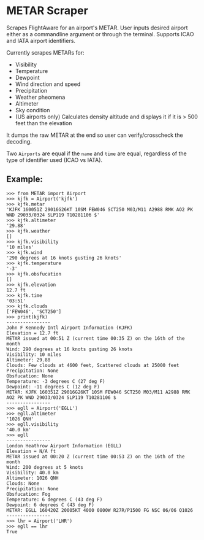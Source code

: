 # METAR Scraper
Scrapes FlightAware for an airport's METAR. User inputs desired airport either as a commandline argument or through the terminal. Supports ICAO and IATA airport identifiers.

Currently scrapes METARs for:

* Visibility
* Temperature
* Dewpoint
* Wind direction and speed
* Precipitation
* Weather pheomena
* Altimeter
* Sky condition
* (US airports only) Calculates density altitude and displays it if it is > 500 feet than the elevation

It dumps the raw METAR at the end so user can verify/crosscheck the decoding.

Two `Airports` are equal if the `name` and `time` are equal, regardless of the type of identifier used (ICAO vs IATA).

## Example:

    >>> from METAR import Airport
    >>> kjfk = Airport('kjfk')
    >>> kjfk.metar
    'KJFK 160051Z 29016G26KT 10SM FEW046 SCT250 M03/M11 A2988 RMK AO2 PK WND 29033/0324 SLP119 T10281106 $'
    >>> kjfk.altimeter
    '29.88'
    >>> kjfk.weather
    []
    >>> kjfk.visibility
    '10 miles'
    >>> kjfk.wind
    '290 degrees at 16 knots gusting 26 knots'
    >>> kjfk.temperature
    '-3'
    >>> kjfk.obsfucation
    []
    >>> kjfk.elevation
    12.7 ft
    >>> kjfk.time
    '03:51'
    >>> kjfk.clouds
    ['FEW046', 'SCT250']
    >>> print(kjfk)
    ----------------
    John F Kennedy Intl Airport Information (KJFK)
    Elevation = 12.7 ft   
    METAR issued at 00:51 Z (current time 00:35 Z) on the 16th of the month
    Wind: 290 degrees at 16 knots gusting 26 knots
    Visibility: 10 miles
    Altimeter: 29.88
    Clouds: Few clouds at 4600 feet, Scattered clouds at 25000 feet
    Precipitation: None
    Obsfucation: None
    Temperature: -3 degrees C (27 deg F)
    Dewpoint: -11 degrees C (12 deg F)
    METAR: KJFK 160351Z 29016G26KT 10SM FEW046 SCT250 M03/M11 A2988 RMK AO2 PK WND 29033/0324 SLP119 T10281106 $
    ----------------
    >>> egll = Airport('EGLL')
    >>> egll.altimeter
    '1026 QNH'
    >>> egll.visibility
    '40.0 km'
    >>> egll
    ----------------
    London Heathrow Airport Information (EGLL)
    Elevation = N/A ft   
    METAR issued at 00:20 Z (current time 00:53 Z) on the 16th of the month
    Wind: 200 degrees at 5 knots 
    Visibility: 40.0 km
    Altimeter: 1026 QNH
    Clouds: None
    Precipitation: None
    Obsfucation: Fog
    Temperature: 6 degrees C (43 deg F)
    Dewpoint: 6 degrees C (43 deg F)
    METAR: EGLL 160420Z 20005KT 4000 0800W R27R/P1500 FG NSC 06/06 Q1026
    ----------------
    >>> lhr = Airport('LHR')
    >>> egll == lhr
    True
